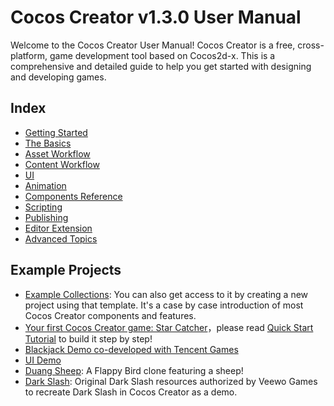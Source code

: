 # Cocos Creator v1.3.0 User Manual

Welcome to the Cocos Creator User Manual! Cocos Creator is a free, cross-platform, 
game development tool based on Cocos2d-x. This is a comprehensive and detailed guide 
to help you get started with designing and developing games. 

## Index

- [Getting Started](getting-started/index.md)
- [The Basics](basics/index.md)
- [Asset Workflow](asset-workflow/index.md)
- [Content Workflow](content-workflow/index.md)
- [UI](ui/index.md)
- [Animation](animation/index.md)
- [Components Reference](components/index.md)
- [Scripting](scripting/index.md)
- [Publishing](publish/index.md)
- [Editor Extension](extension/index.md)
- [Advanced Topics](advanced-topics/index.md)

## Example Projects

- [Example Collections](https://github.com/cocos-creator/example-cases): You can also get access to it by creating a new project using that template. It's a case by case introduction of most Cocos Creator components and features.
- [Your first Cocos Creator game: Star Catcher](https://github.com/cocos-creator/tutorial-first-game)，please read [Quick Start Tutorial](getting-started/quick-start.md) to build it step by step!
- [Blackjack Demo co-developed with Tencent Games](https://github.com/cocos-creator/tutorial-blackjack)
- [UI Demo](https://github.com/cocos-creator/demo-ui)
- [Duang Sheep](https://github.com/cocos-creator/tutorial-duang-sheep): A Flappy Bird clone featuring a sheep!
- [Dark Slash](https://github.com/cocos-creator/tutorial-dark-slash): Original Dark Slash resources authorized by Veewo Games to recreate Dark Slash in Cocos Creator as a demo.